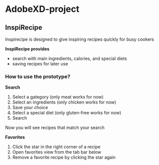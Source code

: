 # AdobeXD-project

## InspiRecipe

Inspirecipe is designed to give inspiring recipes quickly for busy cookers

**InspiRecipe provides**
- search with main ingredients, calories, and special diets
- saving recipes for later use

### How to use the prototype?

**Search**

1. Select a gategory (only meat works for now)
2. Select an ingredients (only chicken works for now)
3. Save your choice
4. Select a special diet (only gluten-free works for now)
5. Search

Now you will see recipes that match your search

**Favorites**

1. Click the star in the right corner of a recipe
2. Open favorites view from the tab bar below
3. Remove a favorite recipe by clicking the star again

